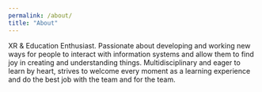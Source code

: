 ```yaml
---
permalink: /about/
title: "About"
---
```


XR & Education Enthusiast. Passionate about developing and working new ways for people to interact with information systems and allow them to find joy in creating and understanding things. Multidisciplinary and eager to learn by heart, strives to welcome every moment as a learning experience and do the best job with the team and for the team.